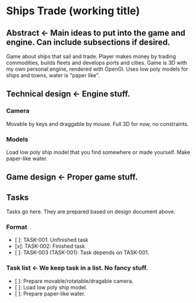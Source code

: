 # Ships Trade (working title)

## Abstract <- Main ideas to put into the game and engine. Can include subsections if desired.

Game about ships that sail and trade. Player makes money by trading commodities,
builds fleets and develops ports and cities.
Game is 3D with my own personal engine, rendered with OpenGl.
Uses low poly models for ships and towns, water is "paper like".

## Technical design <- Engine stuff.

### Camera

Movable by keys and draggable by mouse.
Full 3D for now, no constraints.

### Models

Load low poly ship model that you find somewhere or made yourself.
Make paper-like water.

## Game design <- Proper game stuff.


## Tasks

Tasks go here. They are prepared based on design document above.

### Format

- [ ]: TASK-001: Unfinished task
- [x]: TASK-002: Finished task
- [ ]: TASK-003 (TASK-001): Task depends on TASK-001.

### Task list <- We keep task in a list. No fancy stuff.

- [ ]: Prepare movable/rotatable/dragable camera.
- [ ]: Load low poly ship model.
- [ ]: Prepare paper-like water.

